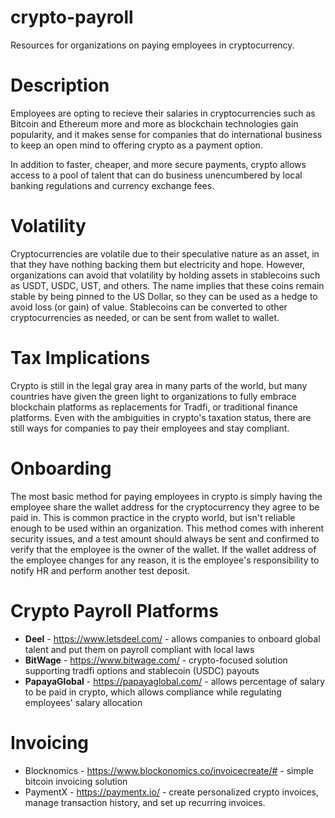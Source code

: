 # crypto-payroll
Resources for organizations on paying employees in cryptocurrency.

# Description
Employees are opting to recieve their salaries in cryptocurrencies such as Bitcoin and Ethereum more and more as blockchain technologies gain popularity, and it makes sense for companies that do international business to keep an open mind to offering crypto as a payment option.

In addition to faster, cheaper, and more secure payments, crypto allows access to a pool of talent that can do business unencumbered by local banking regulations and currency exchange fees.

# Volatility
Cryptocurrencies are volatile due to their speculative nature as an asset, in that they have nothing backing them but electricity and hope.  However, organizations can avoid that volatility by holding assets in stablecoins such as USDT, USDC, UST, and others.  The name implies that these coins remain stable by being pinned to the US Dollar, so they can be used as a hedge to avoid loss (or gain) of value.  Stablecoins can be converted to other cryptocurrencies as needed, or can be sent from wallet to wallet.

# Tax Implications
Crypto is still in the legal gray area in many parts of the world, but many countries have given the green light to organizations to fully embrace blockchain platforms as replacements for Tradfi, or traditional finance platforms.  Even with the ambiguities in crypto's taxation status, there are still ways for companies to pay their employees and stay compliant.

# Onboarding
The most basic method for paying employees in crypto is simply having the employee share the wallet address for the cryptocurrency they agree to be paid in.  This is common practice in the crypto world, but isn't reliable enough to be used within an organization.  This method comes with inherent security issues, and a test amount should always be sent and confirmed to verify that the employee is the owner of the wallet.  If the wallet address of the employee changes for any reason, it is the employee's responsibility to notify HR and perform another test deposit.


# Crypto Payroll Platforms
* **Deel** - https://www.letsdeel.com/ - allows companies to onboard global talent and put them on payroll compliant with local laws
* **BitWage** - https://www.bitwage.com/ - crypto-focused solution supporting tradfi options and stablecoin (USDC) payouts
* **PapayaGlobal** - https://papayaglobal.com/ - allows percentage of salary to be paid in crypto, which allows compliance while regulating employees' salary allocation 

# Invoicing
* Blocknomics - https://www.blockonomics.co/invoicecreate/# - simple bitcoin invoicing solution
* PaymentX - https://paymentx.io/ - create personalized crypto invoices, manage transaction history, and set up recurring invoices.

